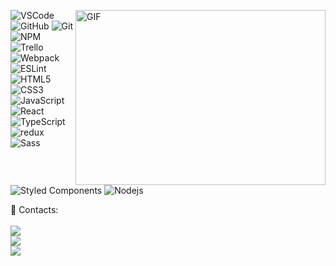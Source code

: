 <p>
  <img img align="right" alt="GIF" src="https://user-images.githubusercontent.com/74038190/212749447-bfb7e725-6987-49d9-ae85-2015e3e7cc41.gif" width="400" height="280" />
  <p>
    <img alt="VSCode" src="https://img.shields.io/badge/-Visual%20Studio%20Code-23A9F2?style=flat-square&logo=Visual%20Studio%20Code&logoColor=white"/>
    <img alt="GitHub" src="https://img.shields.io/badge/-Github-181717?style=flat-square&logo=GitHub&logoColor=white"/>
    <img alt="Git" src="https://img.shields.io/badge/-Git-F44D27?style=flat-square&logo=Git&logoColor=white"/>
    <img alt="NPM" src="https://img.shields.io/badge/-NPM-CB3837?style=flat-square&logo=NPM&logoColor=white"/>
    <img alt="Trello" src="https://img.shields.io/badge/-Jira-0079BF?style=flat-square&logo=Jira&logoColor=white"/>
    <img alt="Webpack" src="https://img.shields.io/badge/-WebPack-1C78C0?style=flat-square&logo=WebPack&logoColor=white"/>
    <img alt="ESLint" src="https://img.shields.io/badge/-ESLint-4B32C3?style=flat-square&logo=ESLint&logoColor=white"/>
    <img alt="HTML5" src="https://img.shields.io/badge/-HTML5-E34F26?style=flat-square&logo=HTML5&logoColor=white"/>
    <img alt="CSS3" src="https://img.shields.io/badge/-CSS3-1572B6?style=flat-square&logo=CSS3&logoColor=white"/>
    <img alt="JavaScript" src="https://img.shields.io/badge/JavaScript-F7DF1E.svg?logo=javascript&logoColor=black"/>
    <img alt="React" src="https://img.shields.io/badge/-React-45b8d8?style=flat-square&logo=react&logoColor=white"/>
    <img alt="TypeScript" src="https://img.shields.io/badge/-TypeScript-007ACC?style=flat-square&logo=typescript&logoColor=white"/>
    <img alt="redux" src="https://img.shields.io/badge/-Redux-764ABC?style=flat-square&logo=redux&logoColor=white"/>
    <img alt="Sass" src="https://img.shields.io/badge/-Sass-CC6699?style=flat-square&logo=sass&logoColor=white"/>
    <img alt="Styled Components" src="https://img.shields.io/badge/-Styled_Components-db7092?style=flat-square&logo=styled-components&logoColor=white"/>
    <img alt="Nodejs" src="https://img.shields.io/badge/-Nodejs-43853d?style=flat-square&logo=Node.js&logoColor=white" />
    
  </p>
</p>
<p>
  📇 Contacts:<br/>
  <br/>
  <a href="https://t.me/Alexandrr18"><img src="https://img.shields.io/badge/telegram-237199.svg?style=for-the-badge&logo=telegram&logoColor=white"/></a><br/>
  <a href="mailto:Ham.Kluew@yandex.ru"><img src="https://img.shields.io/badge/email-D14836.svg?style=for-the-badge&logo=GMail&logoColor=white"/></a><br/>
  <a href="https://vk.com/sarapul1994"><img src="https://img.shields.io/badge/VKontakte-blue?style=for-the-badge&logo=VK&logoSize=auto"/></a><br/>
</p>